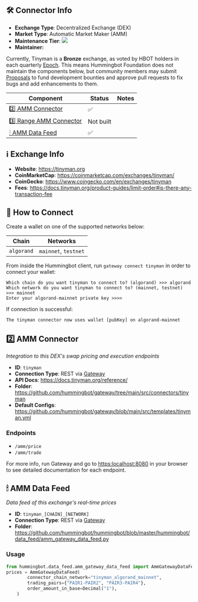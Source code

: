 ## 🛠 Connector Info

- **Exchange Type**: Decentralized Exchange (DEX)
- **Market Type**: Automatic Market Maker (AMM)
- **Maintenance Tier**: ![](https://img.shields.io/static/v1?label=Hummingbot&message=BRONZE&color=green)
- **Maintainer:** 

Currently, Tinyman is a **Bronze** exchange, as voted by HBOT holders in each quarterly [Epoch](/governance/epochs). This means Hummingbot Foundation does not maintain the components below, but community members may submit [Proposals](/governance/proposals) to fund development bounties and approve pull requests to fix bugs and add enhancements to them.

| Component | Status | Notes | 
| --------- | ------ | ----- |
| [2️⃣ AMM Connector](#2-amm-connector) | ✅ |
| [3️⃣ Range AMM Connector](#3-range-amm-connector) | Not built |
| [🕯 AMM Data Feed](#amm-data-feed) | ✅ |

## ℹ️ Exchange Info

- **Website**: <https://tinyman.org>
- **CoinMarketCap**: <https://coinmarketcap.com/exchanges/tinyman/>
- **CoinGecko**: <https://www.coingecko.com/en/exchanges/tinyman>
- **Fees**: https://docs.tinyman.org/product-guides/limit-order#is-there-any-transaction-fee

## 🔑 How to Connect

Create a wallet on one of the supported networks below:

| Chain | Networks | 
| ----- | -------- |
| `algorand` | `mainnet`, `testnet` 

From inside the Hummingbot client, run `gateway connect tinyman` in order to connect your wallet:
 
```
Which chain do you want tinyman to connect to? (algorand) >>> algorand
Which network do you want tinyman to connect to? (mainnet, testnet) >>> mainnet
Enter your algorand-mainnet private key >>>>
```

If connection is successful:

```
The tinyman connector now uses wallet [pubKey] on algorand-mainnet
```


## 2️⃣ AMM Connector
*Integration to this DEX's swap pricing and execution endpoints*

- **ID**: `tinyman`
- **Connection Type**: REST via [Gateway](/gateway)
- **API Docs**: <https://docs.tinyman.org/reference/>
- **Folder**: https://github.com/hummingbot/gateway/tree/main/src/connectors/tinyman
- **Default Configs**: https://github.com/hummingbot/gateway/blob/main/src/templates/tinyman.yml

### Endpoints

- `/amm/price`
- `/amm/trade`


For more info, run Gateway and go to <https:localhost:8080> in your browser to see detailed documentation for each endpoint.

## 🕯 AMM Data Feed
*Data feed of this exchange's real-time prices*

- **ID**: `tinyman_[CHAIN]_[NETWORK]`
- **Connection Type**: REST via [Gateway](/gateway)
- **Folder**: https://github.com/hummingbot/hummingbot/blob/master/hummingbot/data_feed/amm_gateway_data_feed.py

### Usage

```python
from hummingbot.data_feed.amm_gateway_data_feed import AmmGatewayDataFeed
prices = AmmGatewayDataFeed(
        connector_chain_network="tinyman_algorand_mainnet",
        trading_pairs={"PAIR1-PAIR2", "PAIR3-PAIR4"},
        order_amount_in_base=Decimal("1"),
    )
```
